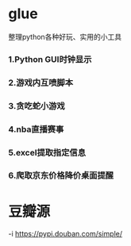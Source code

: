 # glue
整理python各种好玩、实用的小工具

### 1.Python GUI时钟显示
### 2.游戏内互喷脚本
### 3.贪吃蛇小游戏
### 4.nba直播赛事
### 5.excel提取指定信息
### 6.爬取京东价格降价桌面提醒

# 豆瓣源
-i https://pypi.douban.com/simple/
